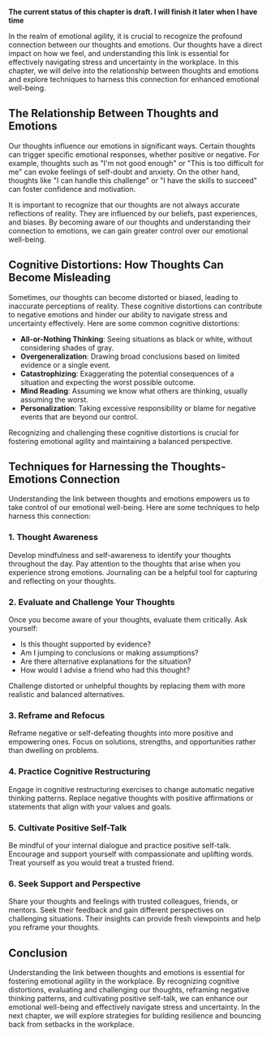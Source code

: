 **The current status of this chapter is draft. I will finish it later when I have time**

In the realm of emotional agility, it is crucial to recognize the profound connection between our thoughts and emotions. Our thoughts have a direct impact on how we feel, and understanding this link is essential for effectively navigating stress and uncertainty in the workplace. In this chapter, we will delve into the relationship between thoughts and emotions and explore techniques to harness this connection for enhanced emotional well-being.

The Relationship Between Thoughts and Emotions
----------------------------------------------

Our thoughts influence our emotions in significant ways. Certain thoughts can trigger specific emotional responses, whether positive or negative. For example, thoughts such as "I'm not good enough" or "This is too difficult for me" can evoke feelings of self-doubt and anxiety. On the other hand, thoughts like "I can handle this challenge" or "I have the skills to succeed" can foster confidence and motivation.

It is important to recognize that our thoughts are not always accurate reflections of reality. They are influenced by our beliefs, past experiences, and biases. By becoming aware of our thoughts and understanding their connection to emotions, we can gain greater control over our emotional well-being.

Cognitive Distortions: How Thoughts Can Become Misleading
---------------------------------------------------------

Sometimes, our thoughts can become distorted or biased, leading to inaccurate perceptions of reality. These cognitive distortions can contribute to negative emotions and hinder our ability to navigate stress and uncertainty effectively. Here are some common cognitive distortions:

* **All-or-Nothing Thinking**: Seeing situations as black or white, without considering shades of gray.
* **Overgeneralization**: Drawing broad conclusions based on limited evidence or a single event.
* **Catastrophizing**: Exaggerating the potential consequences of a situation and expecting the worst possible outcome.
* **Mind Reading**: Assuming we know what others are thinking, usually assuming the worst.
* **Personalization**: Taking excessive responsibility or blame for negative events that are beyond our control.

Recognizing and challenging these cognitive distortions is crucial for fostering emotional agility and maintaining a balanced perspective.

Techniques for Harnessing the Thoughts-Emotions Connection
----------------------------------------------------------

Understanding the link between thoughts and emotions empowers us to take control of our emotional well-being. Here are some techniques to help harness this connection:

### 1. **Thought Awareness**

Develop mindfulness and self-awareness to identify your thoughts throughout the day. Pay attention to the thoughts that arise when you experience strong emotions. Journaling can be a helpful tool for capturing and reflecting on your thoughts.

### 2. **Evaluate and Challenge Your Thoughts**

Once you become aware of your thoughts, evaluate them critically. Ask yourself:

* Is this thought supported by evidence?
* Am I jumping to conclusions or making assumptions?
* Are there alternative explanations for the situation?
* How would I advise a friend who had this thought?

Challenge distorted or unhelpful thoughts by replacing them with more realistic and balanced alternatives.

### 3. **Reframe and Refocus**

Reframe negative or self-defeating thoughts into more positive and empowering ones. Focus on solutions, strengths, and opportunities rather than dwelling on problems.

### 4. **Practice Cognitive Restructuring**

Engage in cognitive restructuring exercises to change automatic negative thinking patterns. Replace negative thoughts with positive affirmations or statements that align with your values and goals.

### 5. **Cultivate Positive Self-Talk**

Be mindful of your internal dialogue and practice positive self-talk. Encourage and support yourself with compassionate and uplifting words. Treat yourself as you would treat a trusted friend.

### 6. **Seek Support and Perspective**

Share your thoughts and feelings with trusted colleagues, friends, or mentors. Seek their feedback and gain different perspectives on challenging situations. Their insights can provide fresh viewpoints and help you reframe your thoughts.

Conclusion
----------

Understanding the link between thoughts and emotions is essential for fostering emotional agility in the workplace. By recognizing cognitive distortions, evaluating and challenging our thoughts, reframing negative thinking patterns, and cultivating positive self-talk, we can enhance our emotional well-being and effectively navigate stress and uncertainty. In the next chapter, we will explore strategies for building resilience and bouncing back from setbacks in the workplace.
